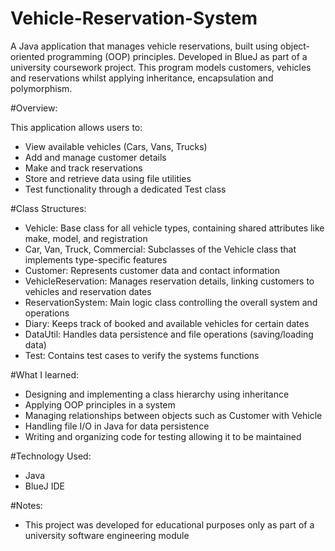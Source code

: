 # Vehicle-Reservation-System
A Java application that manages vehicle reservations, built using object-oriented programming (OOP) principles. Developed in BlueJ as part of a university coursework project. This program models customers, vehicles and reservations whilst applying inheritance, encapsulation and polymorphism.

#Overview:

This application allows users to:
- View available vehicles (Cars, Vans, Trucks)
- Add and manage customer details
- Make and track reservations
- Store and retrieve data using file utilities
- Test functionality through a dedicated Test class

#Class Structures:

- Vehicle: Base class for all vehicle types, containing shared attributes like make, model, and registration
- Car, Van, Truck, Commercial: Subclasses of the Vehicle class that implements type-specific features
- Customer: Represents customer data and contact information
- VehicleReservation: Manages reservation details, linking customers to vehicles and reservation dates
- ReservationSystem: Main logic class controlling the overall system and operations
- Diary: Keeps track of booked and available vehicles for certain dates
- DataUtil: Handles data persistence and file operations (saving/loading data)
- Test: Contains test cases to verify the systems functions

#What I learned:
- Designing and implementing a class hierarchy using inheritance
- Applying OOP principles in a system
- Managing relationships between objects such as Customer with Vehicle
- Handling file I/O in Java for data persistence
- Writing and organizing code for testing allowing it to be maintained

#Technology Used:

- Java
- BlueJ IDE

#Notes:
- This project was developed for educational purposes only as part of a university software engineering module
